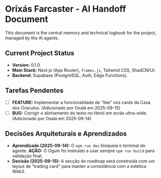 # Orixás Farcaster - AI Handoff Document

This document is the central memory and technical logbook for the project, managed by the AI agents.

## Current Project Status

-   **Version:** 0.1.0
-   **Main Stack:** Next.js (App Router), `frames.js`, Tailwind CSS, ShadCN/UI.
-   **Backend:** Supabase (PostgreSQL, Auth, Edge Functions).

## Tarefas Pendentes

-   [ ] **FEATURE:** Implementar a funcionalidade de "like" nos cards da Casa dos Oráculos. (Adicionado por Oxalá em 2025-09-15)
-   [ ] **BUG:** Corrigir o alinhamento do texto no Herói em ecrãs ultra-wide. (Adicionado por Oxalá em 2025-09-14)

## Decisões Arquiteturais e Aprendizados

-   **Aprendizado (2025-09-14):** O `npm run dev` bloqueia o terminal do agente. **AÇÃO:** O Ogum foi instruído a usar sempre `npm run build` para validação final.
-   **Decisão (2025-09-15):** A secção do roadmap será construída com um layout de "trading card" para manter a consistência com a estética Web3.
